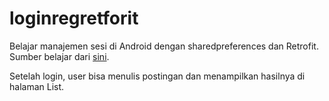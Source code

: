 # loginregretforit
Belajar manajemen sesi di Android dengan sharedpreferences dan Retrofit. Sumber belajar dari [sini](https://www.learn2crack.com/2016/04/android-login-registration-php-mysql-client.html).

Setelah login, user bisa menulis postingan dan menampilkan hasilnya di halaman List.


